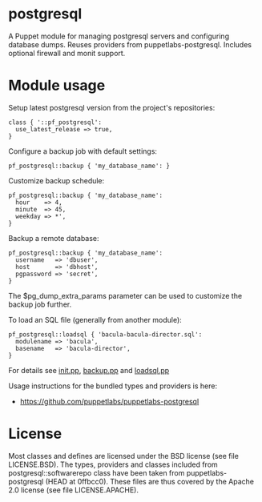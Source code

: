 # postgresql

A Puppet module for managing postgresql servers and configuring database dumps. 
Reuses providers from puppetlabs-postgresql. Includes optional firewall and 
monit support.

# Module usage

Setup latest postgresql version from the project's repositories:

    class { '::pf_postgresql':
      use_latest_release => true,
    }

Configure a backup job with default settings:

    pf_postgresql::backup { 'my_database_name': }

Customize backup schedule:

    pf_postgresql::backup { 'my_database_name':
      hour    => 4,
      minute  => 45,
      weekday => *',
    }

Backup a remote database:

    pf_postgresql::backup { 'my_database_name':
      username   => 'dbuser',
      host       => 'dbhost',
      pgpassword => 'secret',
    }

The $pg_dump_extra_params parameter can be used to customize the backup job 
further.

To load an SQL file (generally from another module):

    pf_postgresql::loadsql { 'bacula-bacula-director.sql':
      modulename => 'bacula',
      basename   => 'bacula-director',
    }

For details see [init.pp](manifests/init.pp), [backup.pp](manifests/backup.pp) 
and [loadsql.pp](manifests/loadsql.pp)

Usage instructions for the bundled types and providers is here:

* https://github.com/puppetlabs/puppetlabs-postgresql

# License

Most classes and defines are licensed under the BSD license (see file 
LICENSE.BSD). The types, providers and classes included from 
postgresql::softwarerepo class have been taken from puppetlabs-postgresql (HEAD 
at 0ffbcc0). These files are thus covered by the Apache 2.0 license (see file 
LICENSE.APACHE).
